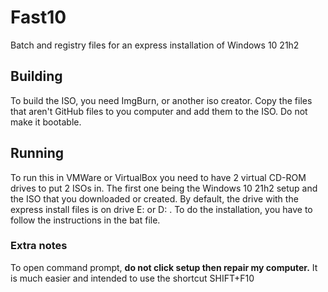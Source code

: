 # Fast10
 Batch and registry files for an express installation of Windows 10 21h2
 
 ## Building
 
 To build the ISO, you need ImgBurn, or another iso creator. Copy the files that aren't GitHub files to you computer and add them to the ISO. Do not make it bootable.
 
 ## Running
 
 To run this in VMWare or VirtualBox you need to have 2 virtual CD-ROM drives to put 2 ISOs in. The first one being the Windows 10 21h2 setup and the ISO that you downloaded or created. By default, the drive with the express install files is on drive E: or D: . To do the installation, you have to follow the instructions in the bat file. 
 
 ### Extra notes

To open command prompt, **do not click setup then repair my computer.** It is much easier and intended to use the shortcut SHIFT+F10
